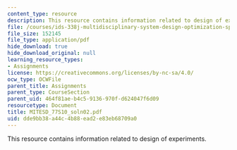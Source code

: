```yaml
---
content_type: resource
description: This resource contains information related to design of experiments.
file: /courses/ids-338j-multidisciplinary-system-design-optimization-spring-2010/dde9bb38a44c4b88ead2e83eb68709a0_MITESD_77S10_soln02.pdf
file_size: 152145
file_type: application/pdf
hide_download: true
hide_download_original: null
learning_resource_types:
- Assignments
license: https://creativecommons.org/licenses/by-nc-sa/4.0/
ocw_type: OCWFile
parent_title: Assignments
parent_type: CourseSection
parent_uid: 464f81ae-b4c5-9136-970f-d624047f6d09
resourcetype: Document
title: MITESD_77S10_soln02.pdf
uid: dde9bb38-a44c-4b88-ead2-e83eb68709a0
---
```

This resource contains information related to design of experiments.